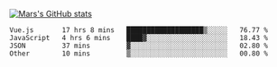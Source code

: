 [![Mars's GitHub stats](https://github-readme-stats.vercel.app/api?username=unbrain)](https://github.com/unbrain/github-readme-stats)

<!--START_SECTION:waka-->

```text
Vue.js       17 hrs 8 mins   ███████████████████▒░░░░░   76.77 %
JavaScript   4 hrs 6 mins    ████▓░░░░░░░░░░░░░░░░░░░░   18.43 %
JSON         37 mins         ▓░░░░░░░░░░░░░░░░░░░░░░░░   02.80 %
Other        10 mins         ▒░░░░░░░░░░░░░░░░░░░░░░░░   00.80 %
```

<!--END_SECTION:waka-->
